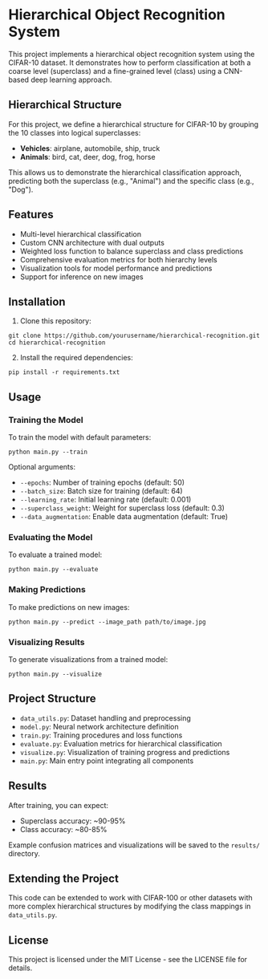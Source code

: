 # Hierarchical Object Recognition System

This project implements a hierarchical object recognition system using the CIFAR-10 dataset. It demonstrates how to perform classification at both a coarse level (superclass) and a fine-grained level (class) using a CNN-based deep learning approach.

## Hierarchical Structure

For this project, we define a hierarchical structure for CIFAR-10 by grouping the 10 classes into logical superclasses:

- **Vehicles**: airplane, automobile, ship, truck
- **Animals**: bird, cat, deer, dog, frog, horse

This allows us to demonstrate the hierarchical classification approach, predicting both the superclass (e.g., "Animal") and the specific class (e.g., "Dog").

## Features

- Multi-level hierarchical classification
- Custom CNN architecture with dual outputs
- Weighted loss function to balance superclass and class predictions
- Comprehensive evaluation metrics for both hierarchy levels
- Visualization tools for model performance and predictions
- Support for inference on new images

## Installation

1. Clone this repository:
```
git clone https://github.com/yourusername/hierarchical-recognition.git
cd hierarchical-recognition
```

2. Install the required dependencies:
```
pip install -r requirements.txt
```

## Usage

### Training the Model

To train the model with default parameters:

```
python main.py --train
```

Optional arguments:
- `--epochs`: Number of training epochs (default: 50)
- `--batch_size`: Batch size for training (default: 64)
- `--learning_rate`: Initial learning rate (default: 0.001)
- `--superclass_weight`: Weight for superclass loss (default: 0.3)
- `--data_augmentation`: Enable data augmentation (default: True)

### Evaluating the Model

To evaluate a trained model:

```
python main.py --evaluate
```

### Making Predictions

To make predictions on new images:

```
python main.py --predict --image_path path/to/image.jpg
```

### Visualizing Results

To generate visualizations from a trained model:

```
python main.py --visualize
```

## Project Structure

- `data_utils.py`: Dataset handling and preprocessing
- `model.py`: Neural network architecture definition
- `train.py`: Training procedures and loss functions
- `evaluate.py`: Evaluation metrics for hierarchical classification
- `visualize.py`: Visualization of training progress and predictions
- `main.py`: Main entry point integrating all components

## Results

After training, you can expect:
- Superclass accuracy: ~90-95%
- Class accuracy: ~80-85%

Example confusion matrices and visualizations will be saved to the `results/` directory.

## Extending the Project

This code can be extended to work with CIFAR-100 or other datasets with more complex hierarchical structures by modifying the class mappings in `data_utils.py`.

## License

This project is licensed under the MIT License - see the LICENSE file for details.
